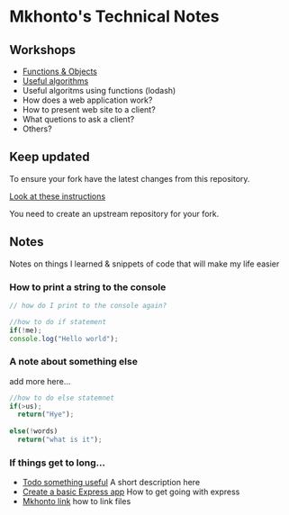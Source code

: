 # Mkhonto's Technical Notes

## Workshops

* [Functions & Objects](./workshops/functions_and_objects_slides.html)
* [Useful algorithms](./workshops/useful_algorithms.md)
* Useful algoritms using functions (lodash)
* How does a web application work?
* How to present web site to a client?
* What quetions to ask a client? 
* Others?

## Keep updated

To ensure your fork have the latest changes from this repository.

[Look at these instructions](https://help.github.com/articles/configuring-a-remote-for-a-fork/)

You need to create an upstream repository for your fork.

## Notes

Notes on things I learned & snippets of code that will make my life easier

### How to print a string to the console

```javascript
// how do I print to the console again?

//how to do if statement
if(!me);
console.log("Hello world");
```

### A note about something else
add more here...

```javascript
//how to do else statemnet
if(>us);
  return("Hye");
  
else(!words)
  return("what is it");
```
  

### If things get to long...

* [Todo something useful](notes/my_file.md) A short description here
* [Create a basic Express app](notes/my_file.md) How to get going with express
* [Mkhonto link](mkhonto.md) how to link files
